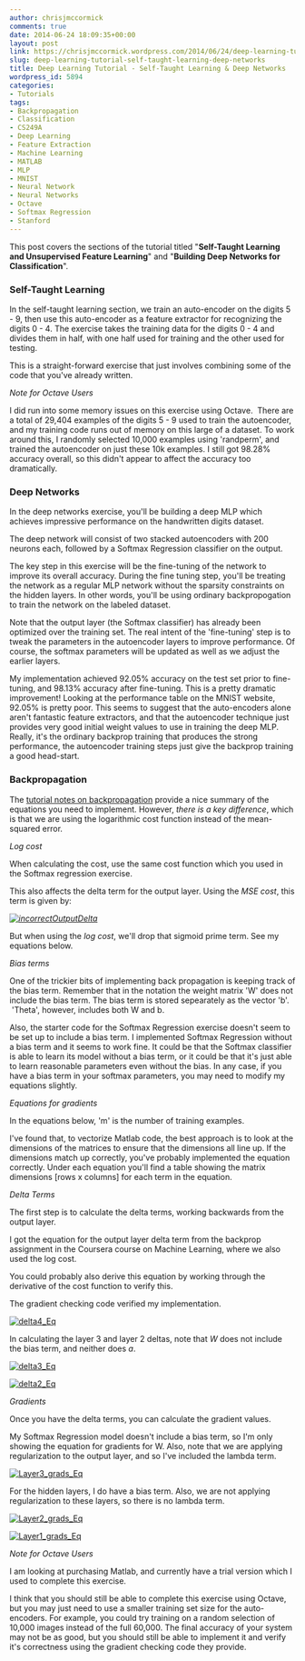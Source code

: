 ```yaml
---
author: chrisjmccormick
comments: true
date: 2014-06-24 18:09:35+00:00
layout: post
link: https://chrisjmccormick.wordpress.com/2014/06/24/deep-learning-tutorial-self-taught-learning-deep-networks/
slug: deep-learning-tutorial-self-taught-learning-deep-networks
title: Deep Learning Tutorial - Self-Taught Learning & Deep Networks
wordpress_id: 5894
categories:
- Tutorials
tags:
- Backpropagation
- Classification
- CS249A
- Deep Learning
- Feature Extraction
- Machine Learning
- MATLAB
- MLP
- MNIST
- Neural Network
- Neural Networks
- Octave
- Softmax Regression
- Stanford
---
```


This post covers the sections of the tutorial titled "**Self-Taught Learning and Unsupervised Feature Learning**" and "**Building Deep Networks for Classification**".


### Self-Taught Learning


In the self-taught learning section, we train an auto-encoder on the digits 5 - 9, then use this auto-encoder as a feature extractor for recognizing the digits 0 - 4. The exercise takes the training data for the digits 0 - 4 and divides them in half, with one half used for training and the other used for testing.

This is a straight-forward exercise that just involves combining some of the code that you've already written.

_Note for Octave Users_

I did run into some memory issues on this exercise using Octave.  There are a total of 29,404 examples of the digits 5 - 9 used to train the autoencoder, and my training code runs out of memory on this large of a dataset. To work around this, I randomly selected 10,000 examples using 'randperm', and trained the autoencoder on just these 10k examples. I still got 98.28% accuracy overall, so this didn't appear to affect the accuracy too dramatically.


### Deep Networks


In the deep networks exercise, you'll be building a deep MLP which achieves impressive performance on the handwritten digits dataset.

The deep network will consist of two stacked autoencoders with 200 neurons each, followed by a Softmax Regression classifier on the output.

The key step in this exercise will be the fine-tuning of the network to improve its overall accuracy. During the fine tuning step, you'll be treating the network as a regular MLP network without the sparsity constraints on the hidden layers. In other words, you'll be using ordinary backpropogation to train the network on the labeled dataset.

Note that the output layer (the Softmax classifier) has already been optimized over the training set. The real intent of the 'fine-tuning' step is to tweak the parameters in the autoencoder layers to improve performance. Of course, the softmax parameters will be updated as well as we adjust the earlier layers.

My implementation achieved 92.05% accuracy on the test set prior to fine-tuning, and 98.13% accuracy after fine-tuning. This is a pretty dramatic improvement! Looking at the performance table on the MNIST website, 92.05% is pretty poor. This seems to suggest that the auto-encoders alone aren't fantastic feature extractors, and that the autoencoder technique just provides very good initial weight values to use in training the deep MLP. Really, it's the ordinary backprop training that produces the strong performance, the autoencoder training steps just give the backprop training a good head-start.


### Backpropagation


The [tutorial notes on backpropagation](http://ufldl.stanford.edu/wiki/index.php/Backpropagation_Algorithm) provide a nice summary of the equations you need to implement. However, _there is a key difference_, which is that we are using the logarithmic cost function instead of the mean-squared error.



_Log cost_

When calculating the cost, use the same cost function which you used in the Softmax regression exercise.

This also affects the delta term for the output layer. Using the _MSE cost_, this term is given by:

_[![incorrectOutputDelta](http://chrisjmccormick.files.wordpress.com/2014/06/incorrectoutputdelta.png)](https://chrisjmccormick.files.wordpress.com/2014/06/incorrectoutputdelta.png)_

But when using the _log cost_, we'll drop that sigmoid prime term. See my equations below.



_Bias terms_

One of the trickier bits of implementing back propagation is keeping track of the bias term. Remember that in the notation the weight matrix 'W' does not include the bias term. The bias term is stored sepearately as the vector 'b'.  'Theta', however, includes both W and b.

Also, the starter code for the Softmax Regression exercise doesn't seem to be set up to include a bias term. I implemented Softmax Regression without a bias term and it seems to work fine. It could be that the Softmax classifier is able to learn its model without a bias term, or it could be that it's just able to learn reasonable parameters even without the bias. In any case, if you have a bias term in your softmax parameters, you may need to modify my equations slightly.



_Equations for gradients_

In the equations below, 'm' is the number of training examples.

I've found that, to vectorize Matlab code, the best approach is to look at the dimensions of the matrices to ensure that the dimensions all line up. If the dimensions match up correctly, you've probably implemented the equation correctly. Under each equation you'll find a table showing the matrix dimensions [rows x columns] for each term in the equation.



_Delta Terms_

The first step is to calculate the delta terms, working backwards from the output layer.

I got the equation for the output layer delta term from the backprop assignment in the Coursera course on Machine Learning, where we also used the log cost.

You could probably also derive this equation by working through the derivative of the cost function to verify this.

The gradient checking code verified my implementation.

[![delta4_Eq](http://chrisjmccormick.files.wordpress.com/2014/06/delta4_eq1.png?w=470)](https://chrisjmccormick.files.wordpress.com/2014/06/delta4_eq1.png)



In calculating the layer 3 and layer 2 deltas, note that _W_ does not include the bias term, and neither does _a_.



[![delta3_Eq](http://chrisjmccormick.files.wordpress.com/2014/06/delta3_eq.png?w=470)](https://chrisjmccormick.files.wordpress.com/2014/06/delta3_eq.png)





[![delta2_Eq](http://chrisjmccormick.files.wordpress.com/2014/06/delta2_eq.png?w=470)](https://chrisjmccormick.files.wordpress.com/2014/06/delta2_eq.png)



_Gradients_

Once you have the delta terms, you can calculate the gradient values.

My Softmax Regression model doesn't include a bias term, so I'm only showing the equation for gradients for W. Also, note that we are applying regularization to the output layer, and so I've included the lambda term.

[![Layer3_grads_Eq](http://chrisjmccormick.files.wordpress.com/2014/06/layer3_grads_eq.png?w=470)](https://chrisjmccormick.files.wordpress.com/2014/06/layer3_grads_eq.png)

For the hidden layers, I do have a bias term. Also, we are not applying regularization to these layers, so there is no lambda term.

[![Layer2_grads_Eq](http://chrisjmccormick.files.wordpress.com/2014/06/layer2_grads_eq.png?w=470)](https://chrisjmccormick.files.wordpress.com/2014/06/layer2_grads_eq.png)





[![Layer1_grads_Eq](http://chrisjmccormick.files.wordpress.com/2014/06/layer1_grads_eq.png?w=470)](https://chrisjmccormick.files.wordpress.com/2014/06/layer1_grads_eq.png)



_Note for Octave Users_

I am looking at purchasing Matlab, and currently have a trial version which I used to complete this exercise.

I think that you should still be able to complete this exercise using Octave, but you may just need to use a smaller training set size for the auto-encoders. For example, you could try training on a random selection of 10,000 images instead of the full 60,000. The final accuracy of your system may not be as good, but you should still be able to implement it and verify it's correctness using the gradient checking code they provide.


